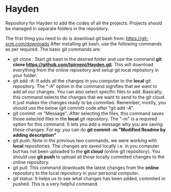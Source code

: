 # Hayden
Repository for Hayden to add the codes of all the projects. Projects should be managed in separate folders in the repository.

The first thing you need to do is download git bash from: https://git-scm.com/downloads
After installing git bash, use the following commands as per required.
The basic git commands are:
- git clone <repository-url>: Start git bash in the desired folder and use the command <b>git clone https://github.com/tpirneni/Hayden.git</b>. This will download everything from the online repository and setup git local repository in your folder. 
- git add -A: It adds all the changes in you computer to the <b>local</b> git repository. The "-A" option in the command signifies that we want to add all our changes. You can also select specific files to add. Basically, this command selects the changes that we want to send to the git cloud. It just makes the changes ready to be commited. Remember, mostly, you should use the below (git commit) code after "git add -A".
- git commit -m "Message": After selecting the files, this command saves those selected files in the <b>local</b> git repository. The "-m" is a required option for this command. It lets you add a message why you are saving these changes. For eg: you can do <b>git commit -m "Modified Readme by adding description"</b>
- git push: Note in the previous two commands, we were working with <b>local</b> repositories. The changes are saved locally i.e. in you computer but has not been uploaded to the <b>git cloud</b> (online git repository). You should use <b>git push</b> to upload all those locally commited changes to the online repository.
- git pull: This command downloads the latest changes from the <b>online</b> repository to the local repository in your personal computer.
- git status: It helps us to see what changes has been added, commited or pushed. This is a very helpful command.

